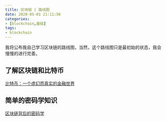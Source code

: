 ```yaml
---
title: 区块链 | 路线图
date: 2020-05-01 21:11:56
categories:
- [blockchain,基础]
tags:
- blockchain
---
```

我将公布我自己学习区块链的路线图，当然，这个路线图只是最初始的状态，我会慢慢的进行完善。

<!-- more -->

## 了解区块链和比特币

[比特币：一个虚幻而真实的金融世界](https://book.8btc.com/books/1/bitcoin/_book/)

## 简单的密码学知识

[区块链背后的密码学](https://learning.nervos.org/crypto-block)